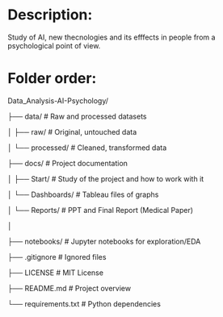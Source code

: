 # Description:
Study of AI, new thecnologies and its efffects in people from a psychological point of view.

# Folder order:
Data_Analysis-AI-Psychology/

├── data/                  # Raw and processed datasets

│   ├── raw/               # Original, untouched data 

│   └── processed/         # Cleaned, transformed data


├── docs/                  # Project documentation

│   ├── Start/             # Study of the project and how to work with it

│   └── Dashboards/        # Tableau files of graphs

│   └── Reports/           # PPT and Final Report (Medical Paper)

│

├── notebooks/             # Jupyter notebooks for exploration/EDA

├── .gitignore             # Ignored files

├── LICENSE                # MIT License

├── README.md              # Project overview

└── requirements.txt       # Python dependencies 
